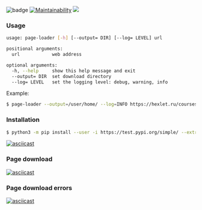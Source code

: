 ![badge](https://action-badges.now.sh/eg-b/python-project-lvl3)
[![Maintainability](https://api.codeclimate.com/v1/badges/c42c04985953eca93933/maintainability)](https://codeclimate.com/github/eg-b/python-project-lvl3/maintainability)
<a href="https://codeclimate.com/github/eg-b/python-project-lvl3/test_coverage"><img src="https://api.codeclimate.com/v1/badges/c42c04985953eca93933/test_coverage" /></a>

### Usage

```sh
usage: page-loader [-h] [--output= DIR] [--log= LEVEL] url

positional arguments:
  url            web address

optional arguments:
  -h, --help     show this help message and exit
  --output= DIR  set download directory
  --log= LEVEL   set the logging level: debug, warning, info
```
Example:
```sh
$ page-loader --output=/user/home/ --log=INFO https://hexlet.ru/courses
```

### Installation

```sh
$ python3 -m pip install --user -i https://test.pypi.org/simple/ --extra-index-url https://pypi.org/simple/ eg-b_page_loader
```

[![asciicast](https://asciinema.org/a/CNZN07MPVKyc1cBFCdnG8tr10.svg)](https://asciinema.org/a/CNZN07MPVKyc1cBFCdnG8tr10)


### Page download
[![asciicast](https://asciinema.org/a/yUpXwX5PLDA8oLY950Zyd1nkx.svg)](https://asciinema.org/a/yUpXwX5PLDA8oLY950Zyd1nkx)

### Page download errors
[![asciicast](https://asciinema.org/a/Le1AYL0fafNAW6P8rw9IRkVqo.svg)](https://asciinema.org/a/Le1AYL0fafNAW6P8rw9IRkVqo)